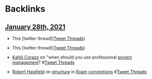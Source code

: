
# Backlinks
## [January 28th, 2021](<January 28th, 2021.md>)
- This [twitter thread]([Tweet Threads](<Tweet Threads.md>))

- This [twitter thread]([Tweet Threads](<Tweet Threads.md>))

- [Kahlil Corazo](<Kahlil Corazo.md>) on "when should you use professional [project management](<project management.md>)? #[Tweet Threads](<Tweet Threads.md>)

- [Robert Haisfield](<Robert Haisfield.md>) on [structure](<structure.md>) in [Roam](<Roam.md>) [conventions](<conventions.md>) #[Tweet Threads](<Tweet Threads.md>)

